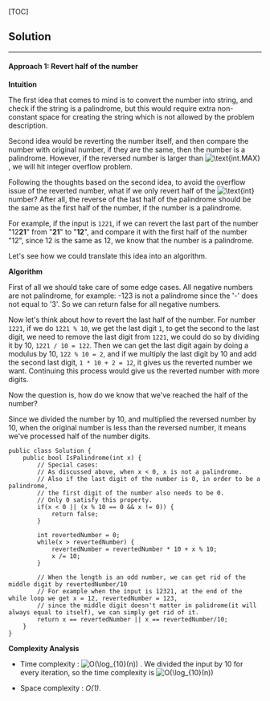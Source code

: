 [TOC]

## Solution

---
#### Approach 1: Revert half of the number

**Intuition**

The first idea that comes to mind is to convert the number into string, and check if the string is a palindrome, but
this would require extra non-constant space for creating the string which is not allowed by the problem description.

Second idea would be reverting the number itself, and then compare the number with original number,
if they are the same, then the number is a palindrome. However, if the reversed number is larger than ![\text{int.MAX} ](./p__text{int.MAX}_.png) ,
we will hit integer overflow problem.

Following the thoughts based on the second idea, to avoid the overflow issue of the reverted number, what if we only
revert half of the ![\text{int} ](./p__text{int}_.png)  number? After all, the reverse of the last half of the palindrome should be the same as the
first half of the number, if the number is a palindrome.

For example, if the input is `1221`, if we can revert the last part of the number "12**21**" from "**21**" to "**12**",
and compare it with the first half of the number "12", since 12 is the same as 12, we know that the number is a palindrome.

Let's see how we could translate this idea into an algorithm.

**Algorithm**

First of all we should take care of some edge cases. All negative numbers are not palindrome, for example: -123 is
not a palindrome since the '-' does not equal to '3'. So we can return false for all negative numbers.

Now let's think about how to revert the last half of the number. For number `1221`, if we do `1221 % 10`, we get the
last digit `1`, to get the second to the last digit, we need to remove the last digit from `1221`, we could do so by
dividing it by 10, `1221 / 10 = 122`. Then we can get the last digit again by doing a modulus by 10, `122 % 10 = 2`, and if we multiply the last digit by 10 and add the second last digit, `1 * 10 + 2 = 12`, it gives us the reverted number we want. Continuing this process would give us the reverted number with more digits.

Now the question is, how do we know that we've reached the half of the number?

Since we divided the number by 10, and multiplied the reversed number by 10, when the original number is less than the
reversed number, it means we've processed half of the number digits.

```
public class Solution {
    public bool IsPalindrome(int x) {
        // Special cases:
        // As discussed above, when x < 0, x is not a palindrome.
        // Also if the last digit of the number is 0, in order to be a palindrome,
        // the first digit of the number also needs to be 0.
        // Only 0 satisfy this property.
        if(x < 0 || (x % 10 == 0 && x != 0)) {
            return false;
        }

        int revertedNumber = 0;
        while(x > revertedNumber) {
            revertedNumber = revertedNumber * 10 + x % 10;
            x /= 10;
        }

        // When the length is an odd number, we can get rid of the middle digit by revertedNumber/10
        // For example when the input is 12321, at the end of the while loop we get x = 12, revertedNumber = 123,
        // since the middle digit doesn't matter in palidrome(it will always equal to itself), we can simply get rid of it.
        return x == revertedNumber || x == revertedNumber/10;
    }
}
```

**Complexity Analysis**

* Time complexity : ![O(\log_{10}(n)) ](./p__O_log_{10}_n___.png) .
We divided the input by 10 for every iteration, so the time complexity is ![O(\log_{10}(n)) ](./p__O_log_{10}_n___.png) 

* Space complexity : *O(1)*.